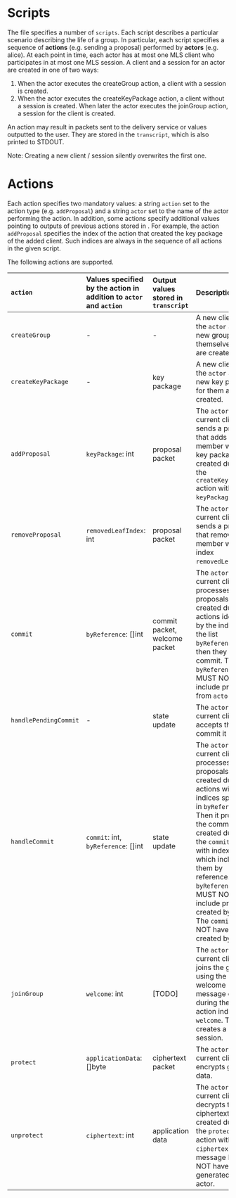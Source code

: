 # Scripts

The file specifies a number of `scripts`. Each script describes a particular scenario describing the life of a group. In particular, each script specifies a sequence of **actions** (e.g. sending a proposal) performed by **actors** (e.g. alice). At each point in time, each actor has at most one MLS client who participates in at most one MLS session. A client and a session for an actor are created in one of two ways:

1. When the actor executes the createGroup action, a client with a session is created.
2. When the actor executes the createKeyPackage action, a client without a session is created. When later the actor executes the joinGroup action, a session for the client is created.

An action may result in packets sent to the delivery service or values outputted to the user. They are stored in the `transcript`, which is also printed to STDOUT.

Note: Creating a new client / session silently overwrites the first one.


# Actions

Each action specifies two mandatory values: a string `action` set to the action type (e.g. `addProposal`) and a string `actor` set to the name of the actor performing the action. In addition, some actions specify additional values pointing to outputs of previous actions stored in . For example, the action `addProposal` specifies the index of the action that created the key package of the added client. Such indices are always in the sequence of all actions in the given script.

The following actions are supported.


| `action`             | Values specified by the action in addition to `actor` and `action` | Output values stored in `transcript` | Description                                       |
|:---------------------|:-------------------------------------------|:------------------------------|:--------------------------------------------------|
| `createGroup`        | -                                          | -                             | A new client for the `actor` and a new group with themselves in it are created.      |
| `createKeyPackage`   | -                                          | key package                   | A new client for the `actor` and a new key package for them are created.      |
| `addProposal`        | `keyPackage`: int                          | proposal packet               | The `actor`’s current client sends a proposal that adds a member with the key package created during the `createKeyPackage` action with index `keyPackage`. |
| `removeProposal`     | `removedLeafIndex`: int                    | proposal packet               | The `actor`’s current client sends a proposal that removes a member with leaf index `removedLeafIndex`. |
| `commit`             | `byReference`: []int                       | commit packet, welcome packet | The `actor`’s current client first processes the proposals created during actions identified by the indices in the list `byReference` and then they send a commit. The `byReference` list MUST NOT include proposals from `actor`. |
| `handlePendingCommit`| -                                          | state update                  | The `actor`’s current client accepts the commit it sent. |
| `handleCommit`       | `commit`: int, `byReference`: []int        | state update                  | The `actor`’s current client first processes the proposals created during actions with indices specified in `byReference`. Then it processes the commit created during the `commit` action with index `commit` which includes them by reference. The `byReference` list MUST NOT include proposals created by `actor`. The `commit` MUST NOT have been created by `actor`.
| `joinGroup`          | `welcome`:      int                        | [TODO]                        | The `actor`’s current client joins the group using the welcome message created during the `commit` action index `welcome`. This creates a new session.
| `protect`            | `applicationData`: []byte                  | ciphertext packet             | The `actor`’s current client encrypts given data. |
| `unprotect`          | `ciphertext`: int                          | application data              | The `actor`’s current client decrypts the ciphertext created during the `protect` action with index `ciphertext`. The message MUST NOT have been generated by the actor. |










